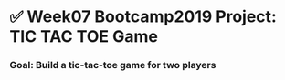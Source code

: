 # ✅ Week07 Bootcamp2019 Project: TIC TAC TOE Game

### Goal: Build a tic-tac-toe game for two players

